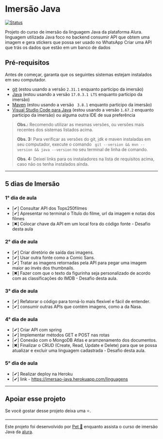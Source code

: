 # Imersão Java
[![Status](https://img.shields.io/badge/Status-Em%20Desenvolvimento-green)]()

Projeto do curso de imersão da linguagem Java da plataforma Alura.
    linguagem utilizada Java
    foco no backend
    consumir API que obtem uma imagem e gera stickers que possa ser usado no WhatsApp
    Criar uma API que trás os dados que estão em um banco de dados


## Pré-requisitos

Antes de começar, garanta que os seguintes sistemas estejam instalados em seu computador.

- [git](https://git-scm.com/) (estou usando a versão `2.31.1` enquanto participo da imersão)
- [Java](https://www.oracle.com/java/technologies/downloads/) (estou usando a versão `17.0.3.1 LTS` enquanto participo da imersão)
- [Maven](https://maven.apache.org/download.cgi) (estou usando a versão ` 3.8.1` enquanto participo da imersão)
- [Visual Studio Code para Java](https://code.visualstudio.com/docs/languages/java#_install-visual-studio-code-for-java) (estou usando a versão `1.67.2` enquanto participo da imersão) ou alguma outra IDE de sua preferência

> **Obs.:** Recomendo utilizar as mesmas versões, ou versões mais recentes dos sistemas listados acima.
>
> **Obs. 3:** Para verificar as versões do git, jdk e maven instaladas em seu computador, execute o comando ` git --version && mvn --version && java --version` no seu terminal de linha de comando.
>
> **Obs. 4:** Deixei links para os instaladores na lista de requisitos acima, caso não os tenha instalados ainda.
>
___
 ## 5 dias de Imersão

 ### 1° dia de aula
  - [✔] Consultar API dos Tops250filmes
  - [✔] Apresentar no terminal o Título do filme, url da imagem e notas dos filmes
  - [✖] Colocar chave da API em um local fora do código fonte - Desafio desta aula


 ### 2° dia de aula
  - [✔] Criar diretório de saída das imagens.
  - [✔] Usar outra fonte como a Comic Sans.
  - [✔] Tratar as imagens retornadas pela API para pegar uma imagem maior ao invés dos thumbnails.
  - [✖] Fazer com que o texto da figurinha seja personalizado de acordo com as classificações do IMDB - Desafio desta aula.


### 3° dia de aula
  - [✔] Refatorar o código para torná-lo mais flexível e fácil de entender.
  - [✔] consumir outras APIs que contém imagens, como a da Nasa.


### 4° dia de aula
  - [✔] Criar API com spring
  - [✔] Implementar métodos GET e POST nas rotas
  - [✔] Conexão com o MongoDB Atlas e aramzenamento dos documentos.
  - [✖] Finalizar o CRUD (Create, Read, Update e Delete) para que se possa atualizar e excluir uma linguagem cadastrada - Desafio desta aula.


### 5° dia de aula
   - [✔] Realizar deploy na Heroku
   - [✔] link - https://imersao-java.herokuapp.com/linguagens

___
## Apoiar esse projeto

Se você gostar desse projeto deixa uma ⭐.

___

Este projeto foi desenvolvido por [Pet 🐩](https://www.linkedin.com/in/petherson-erasmo/) enquanto assista o curso de imersão Java da [alura](https://www.alura.com.br/imersao-java?version=java2).